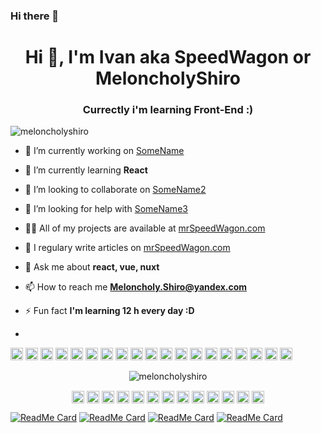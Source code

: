 ### Hi there 👋

<h1 align="center">Hi 👋, I'm Ivan aka SpeedWagon or MeloncholyShiro</h1>
<h3 align="center">Currectly i'm learning Front-End :)</h3>

<p align="left"> <img src="https://komarev.com/ghpvc/?username=meloncholyshiro" alt="meloncholyshiro" /> </p>

-   🔭 I’m currently working on [SomeName](https://github.com/MeloncholyShiro)

-   🌱 I’m currently learning **React**

-   👯 I’m looking to collaborate on [SomeName2](https://github.com/MeloncholyShiro)

-   🤔 I’m looking for help with [SomeName3](https://github.com/MeloncholyShiro)

-   👨‍💻 All of my projects are available at [mrSpeedWagon.com](mrSpeedWagon.com)

-   📝 I regulary write articles on [mrSpeedWagon.com](mrSpeedWagon.com)

-   💬 Ask me about **react, vue, nuxt**

-   📫 How to reach me **Meloncholy.Shiro@yandex.com**

-   ⚡ Fun fact **I'm learning 12 h every day :D**
-   

<p align="left"><img src="https://devicons.github.io/devicon/devicon.git/icons/vuejs/vuejs-original-wordmark.svg" alt="vuejs" width="20" height="20"/> <img src="https://devicons.github.io/devicon/devicon.git/icons/react/react-original-wordmark.svg" alt="react" width="20" height="20"/> <img src="https://devicons.github.io/devicon/devicon.git/icons/bootstrap/bootstrap-plain.svg" alt="bootstrap" width="20" height="20"/> <img src="https://devicons.github.io/devicon/devicon.git/icons/css3/css3-original-wordmark.svg" alt="css3" width="20" height="20"/> <img src="https://devicons.github.io/devicon/devicon.git/icons/docker/docker-original-wordmark.svg" alt="docker" width="20" height="20"/> <img src="https://devicons.github.io/devicon/devicon.git/icons/electron/electron-original.svg" alt="electron" width="20" height="20"/> <img src="https://devicons.github.io/devicon/devicon.git/icons/go/go-original.svg" alt="go" width="20" height="20"/> <img src="https://devicons.github.io/devicon/devicon.git/icons/html5/html5-original-wordmark.svg" alt="html5" width="20" height="20"/> <img src="https://devicons.github.io/devicon/devicon.git/icons/javascript/javascript-original.svg" alt="javascript" width="20" height="20"/> <img src="https://devicons.github.io/devicon/devicon.git/icons/typescript/typescript-original.svg" alt="typescript" width="20" height="20"/> <img src="https://devicons.github.io/devicon/devicon.git/icons/mongodb/mongodb-original-wordmark.svg" alt="mongodb" width="20" height="20"/> <img src="https://devicons.github.io/devicon/devicon.git/icons/mysql/mysql-original-wordmark.svg" alt="mysql" width="20" height="20"/> <img src="https://devicons.github.io/devicon/devicon.git/icons/sass/sass-original.svg" alt="sass" width="20" height="20"/> <img src="https://devicons.github.io/devicon/devicon.git/icons/nodejs/nodejs-original-wordmark.svg" alt="nodejs" width="20" height="20"/> <img src="https://devicons.github.io/devicon/devicon.git/icons/nginx/nginx-original.svg" alt="nginx" width="20" height="20"/> <img src="https://devicons.github.io/devicon/devicon.git/icons/linux/linux-original.svg" alt="linux" width="20" height="20"/> <img src="https://devicons.github.io/devicon/devicon.git/icons/redux/redux-original.svg" alt="redux" width="20" height="20"/> <img src="https://devicons.github.io/devicon/devicon.git/icons/webpack/webpack-original.svg" alt="webpack" width="20" height="20"/> <img src="https://devicons.github.io/devicon/devicon.git/icons/express/express-original-wordmark.svg" alt="express" width="20" height="20"/></p><p align="center"> <img src="https://github-readme-stats.vercel.app/api?username=meloncholyshiro&show_icons=true&theme=dracula" alt="meloncholyshiro" /> </p>

<p align="center">
<a href="https://codepen.io/meloncholyshiro_codepan" target="blank"><img align="center" src="https://cdn.jsdelivr.net/npm/simple-icons@3.0.1/icons/codepen.svg" alt="meloncholyshiro_codepan" height="20" width="20" /></a>
<a href="https://dev.to/meloncholyshiro_dev.to" target="blank"><img align="center" src="https://cdn.jsdelivr.net/npm/simple-icons@3.0.1/icons/dev-dot-to.svg" alt="meloncholyshiro_dev.to" height="20" width="20" /></a>
<a href="https://twitter.com/meloncholyshiro_twitter" target="blank"><img align="center" src="https://cdn.jsdelivr.net/npm/simple-icons@3.0.1/icons/twitter.svg" alt="meloncholyshiro_twitter" height="20" width="20" /></a>
<a href="https://linkedin.com/in/meloncholyshiro_linkedin" target="blank"><img align="center" src="https://cdn.jsdelivr.net/npm/simple-icons@3.0.1/icons/linkedin.svg" alt="meloncholyshiro_linkedin" height="20" width="20" /></a>
<a href="https://stackoverflow.com/users/meloncholyshiro_stackoverflow" target="blank"><img align="center" src="https://cdn.jsdelivr.net/npm/simple-icons@3.0.1/icons/stackoverflow.svg" alt="meloncholyshiro_stackoverflow" height="20" width="20" /></a>
<a href="https://codesandbox.com/meloncholyshiro_codesanbox" target="blank"><img align="center" src="https://cdn.jsdelivr.net/npm/simple-icons@3.0.1/icons/codesandbox.svg" alt="meloncholyshiro_codesanbox" height="20" width="20" /></a>
<a href="https://kaggle.com/meloncholyshiro_kaggle" target="blank"><img align="center" src="https://cdn.jsdelivr.net/npm/simple-icons@3.0.1/icons/kaggle.svg" alt="meloncholyshiro_kaggle" height="20" width="20" /></a>
<a href="https://fb.com/meloncholyshiro_facebook" target="blank"><img align="center" src="https://cdn.jsdelivr.net/npm/simple-icons@3.0.1/icons/facebook.svg" alt="meloncholyshiro_facebook" height="20" width="20" /></a>
<a href="https://instagram.com/meloncholyshiro_instagram" target="blank"><img align="center" src="https://cdn.jsdelivr.net/npm/simple-icons@3.0.1/icons/instagram.svg" alt="meloncholyshiro_instagram" height="20" width="20" /></a>
<a href="https://dribbble.com/meloncholyshiro_dribble" target="blank"><img align="center" src="https://cdn.jsdelivr.net/npm/simple-icons@3.0.1/icons/dribbble.svg" alt="meloncholyshiro_dribble" height="20" width="20" /></a>
<a href="https://www.behance.net/meloncholyshiro_behance" target="blank"><img align="center" src="https://cdn.jsdelivr.net/npm/simple-icons@3.0.1/icons/behance.svg" alt="meloncholyshiro_behance" height="20" width="20" /></a>
<a href="https://medium.com/@meloncholyshiro_medium" target="blank"><img align="center" src="https://cdn.jsdelivr.net/npm/simple-icons@3.0.1/icons/medium.svg" alt="@meloncholyshiro_medium" height="20" width="20" /></a>
<a href="https://www.youtube.com/c/meloncholyshiro_youtube" target="blank"><img align="center" src="https://cdn.jsdelivr.net/npm/simple-icons@3.0.1/icons/youtube.svg" alt="meloncholyshiro_youtube" height="20" width="20" /></a>



[![ReadMe Card](https://github-readme-stats.vercel.app/api/pin/?username=meloncholyshiro&repo=cpsproject&show_icons=true&theme=dracula)](https://github.com/meloncholyshiro/cpsproject)
[![ReadMe Card](https://github-readme-stats.vercel.app/api/pin/?username=meloncholyshiro&repo=cpsproject&show_icons=true&theme=dracula)](https://github.com/meloncholyshiro/cpsproject)
[![ReadMe Card](https://github-readme-stats.vercel.app/api/pin/?username=meloncholyshiro&repo=cpsproject&show_icons=true&theme=dracula)](https://github.com/meloncholyshiro/cpsproject)
[![ReadMe Card](https://github-readme-stats.vercel.app/api/pin/?username=meloncholyshiro&repo=cpsproject&show_icons=true&theme=dracula)](https://github.com/meloncholyshiro/cpsproject)

<!--START_SECTION:waka-->

<!--END_SECTION:waka-->
